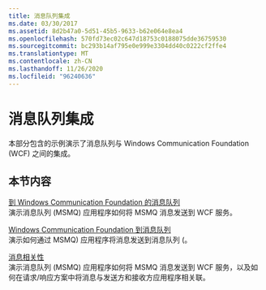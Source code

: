 ```yaml
---
title: 消息队列集成
ms.date: 03/30/2017
ms.assetid: 8d2b47a0-5d51-45b5-9633-b62e064e8ea4
ms.openlocfilehash: 570fd73ec02c647d18753c0188075dde36759530
ms.sourcegitcommit: bc293b14af795e0e999e3304dd40c0222cf2ffe4
ms.translationtype: MT
ms.contentlocale: zh-CN
ms.lasthandoff: 11/26/2020
ms.locfileid: "96240636"
---
```

# <a name="message-queueing-integration"></a>消息队列集成

本部分包含的示例演示了消息队列与 Windows Communication Foundation (WCF) 之间的集成。  
  
## <a name="in-this-section"></a>本节内容  

 [到 Windows Communication Foundation 的消息队列](message-queuing-to-wcf.md)  
 演示消息队列 (MSMQ) 应用程序如何将 MSMQ 消息发送到 WCF 服务。
  
 [Windows Communication Foundation 到消息队列](wcf-to-message-queuing.md)  
 演示如何通过 MSMQ) 应用程序将消息发送到消息队列 (。  
  
 [消息相关性](message-correlation.md)  
 演示消息队列 (MSMQ) 应用程序如何将 MSMQ 消息发送到 WCF 服务，以及如何在请求/响应方案中将消息与发送方和接收方应用程序相关联。
